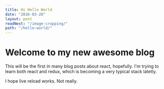 ```yaml
---
title: Hi Hello World
date: "2016-03-20"
layout: post
readNext: "/image-cropping/"
path: "/hello-world/"
---
```


Welcome to my new awesome blog
==============================
This will be the first in many blog posts about react, hopefully. I'm trying to
learn both react and redux, which is becoming a very typical stack latetly.

I hope live reload works. Not really.
